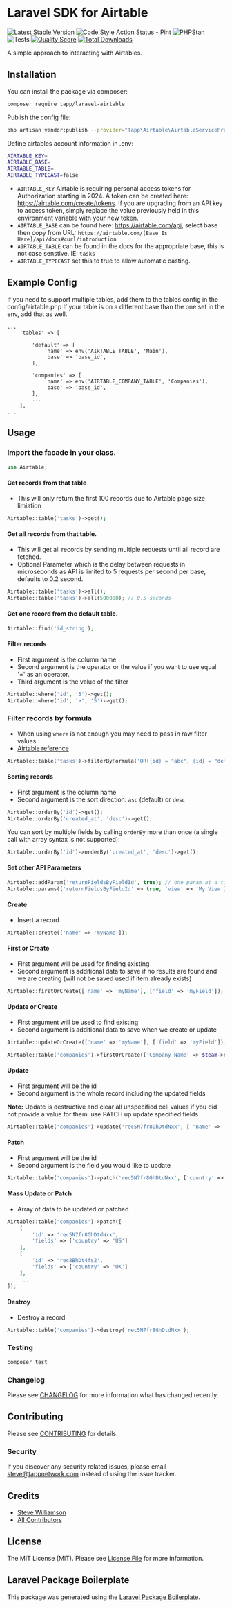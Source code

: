 # Laravel SDK for Airtable

[![Latest Stable Version](https://poser.pugx.org/tapp/laravel-airtable/v/stable)](https://packagist.org/packages/tapp/laravel-airtable)
![Code Style Action Status - Pint](https://github.com/TappNetwork/laravel-airtable/actions/workflows/pint.yml/badge.svg)
![PHPStan](https://github.com/TappNetwork/laravel-airtable/actions/workflows/phpstan.yml/badge.svg)
![Tests](https://github.com/TappNetwork/laravel-airtable/actions/workflows/run-tests.yml/badge.svg)
[![Quality Score](https://scrutinizer-ci.com/g/TappNetwork/laravel-airtables/badges/quality-score.png?b=master)](https://scrutinizer-ci.com/g/TappNetwork/laravel-airtables/?branch=master)
[![Total Downloads](https://poser.pugx.org/tapp/laravel-airtable/downloads)](https://packagist.org/packages/tapp/laravel-airtable)

A simple approach to interacting with Airtables.

## Installation

You can install the package via composer:

```bash
composer require tapp/laravel-airtable
```

Publish the config file:

```bash
php artisan vendor:publish --provider="Tapp\Airtable\AirtableServiceProvider"
```

Define airtables account information in .env:

```bash
AIRTABLE_KEY=
AIRTABLE_BASE=
AIRTABLE_TABLE=
AIRTABLE_TYPECAST=false 
```

* `AIRTABLE_KEY` Airtable is requiring personal access tokens for Authorization starting in 2024. A token can be created here: https://airtable.com/create/tokens. If you are upgrading from an API key to access token, simply replace the value previously held in this environment variable with your new token.
* `AIRTABLE_BASE` can be found here: https://airtable.com/api, select base then copy from URL: `https://airtable.com/[Base Is Here]/api/docs#curl/introduction`
* `AIRTABLE_TABLE` can be found in the docs for the appropriate base, this is not case senstive. IE: `tasks`
* `AIRTABLE_TYPECAST` set this to true to allow automatic casting.

## Example Config

If you need to support multiple tables, add them to the tables config in the config/airtable.php
If your table is on a different base than the one set in the env, add that as well.

```
...
    'tables' => [

        'default' => [
            'name' => env('AIRTABLE_TABLE', 'Main'),
            'base' => 'base_id',
        ],

        'companies' => [
            'name' => env('AIRTABLE_COMPANY_TABLE', 'Companies'),
            'base' => 'base_id',
        ],
        ...
    ],
...
```

## Usage

### Import the facade in your class.
```php
use Airtable;
```

#### Get records from that table
- This will only return the first 100 records due to Airtable page size limiation

``` php
Airtable::table('tasks')->get();
```

#### Get all records from that table.
- This will get all records by sending multiple requests until all record are fetched.
- Optional Parameter which is the delay between requests in microseconds as API is limited to 5 requests per second per base, defaults to 0.2 second.
``` php
Airtable::table('tasks')->all();
Airtable::table('tasks')->all(500000); // 0.5 seconds
```

#### Get one record from the default table.
``` php
Airtable::find('id_string');
```

#### Filter records
- First argument is the column name
- Second argument is the operator or the value if you want to use equal '=' as an operator.
- Third argument is the value of the filter
``` php
Airtable::where('id', '5')->get();
Airtable::where('id', '>', '5')->get();
```

### Filter records by formula
- When using `where` is not enough you may need to pass in raw filter values.
- [Airtable reference](https://support.airtable.com/docs/formula-field-reference)
``` php
Airtable::table('tasks')->filterByFormula('OR({id} = "abc", {id} = "def", {id} = "ghi")')->get();
```

#### Sorting records

- First argument is the column name
- Second argument is the sort direction: `asc` (default) or `desc`

``` php
Airtable::orderBy('id')->get();
Airtable::orderBy('created_at', 'desc')->get();
```
You can sort by multiple fields by calling `orderBy` more than once (a single call with array syntax is not supported):
```php
Airtable::orderBy('id')->orderBy('created_at', 'desc')->get();
```

#### Set other API Parameters
``` php
Airtable::addParam('returnFieldsByFieldId', true); // one param at a time
Airtable::params(['returnFieldsByFieldId' => true, 'view' => 'My View']) // multiple params at once
```

#### Create
- Insert a record

``` php
Airtable::create(['name' => 'myName']);
```

#### First or Create
- First argument will be used for finding existing
- Second argument is additional data to save if no results are found and we are creating (will not be saved used if item already exists)
``` php
Airtable::firstOrCreate(['name' => 'myName'], ['field' => 'myField']);
```

#### Update or Create
- First argument will be used to find existing
- Second argument is additional data to save when we create or update
``` php
Airtable::updateOrCreate(['name' => 'myName'], ['field' => 'myField']);

Airtable::table('companies')->firstOrCreate(['Company Name' => $team->name]);
```

#### Update 
- First argument will be the id
- Second argument is the whole record including the updated fields

**Note:** Update is destructive and clear all unspecified cell values if you did not provide a value for them. use PATCH up update specified fields

``` php
Airtable::table('companies')->update('rec5N7fr8GhDtdNxx', [ 'name' => 'Google', 'country' => 'US']);
```

#### Patch
- First argument will be the id
- Second argument is the field you would like to update
``` php
Airtable::table('companies')->patch('rec5N7fr8GhDtdNxx', ['country' => 'US']);
```

#### Mass Update or Patch
- Array of data to be updated or patched

``` php
Airtable::table('companies')->patch([
    [
        'id' => 'rec5N7fr8GhDtdNxx',
        'fields' => ['country' => 'US']
    ],
    [
        'id' => 'rec8BhDt4fs2',
        'fields' => ['country' => 'UK']
    ],
    ...
]);
```

#### Destroy
- Destroy a record

``` php
Airtable::table('companies')->destroy('rec5N7fr8GhDtdNxx');
```

### Testing

``` bash
composer test
```

### Changelog

Please see [CHANGELOG](CHANGELOG.md) for more information what has changed recently.

## Contributing

Please see [CONTRIBUTING](CONTRIBUTING.md) for details.

### Security

If you discover any security related issues, please email steve@tappnetwork.com instead of using the issue tracker.

## Credits

- [Steve Williamson](https://github.com/tapp)
- [All Contributors](../../contributors)

## License

The MIT License (MIT). Please see [License File](LICENSE.md) for more information.

## Laravel Package Boilerplate

This package was generated using the [Laravel Package Boilerplate](https://laravelpackageboilerplate.com).
